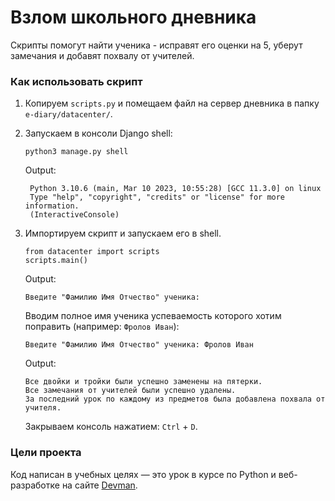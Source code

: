 # Взлом школьного дневника

Скрипты помогут найти ученика - исправят его оценки на 5, уберут замечания и добавят похвалу от учителей.

### Как использовать скрипт


1. Копируем `scripts.py` и помещаем файл на сервер дневника в папку `e-diary/datacenter/`.
2. Запускаем в консоли Django shell:
   ```console
   python3 manage.py shell
   ```

   Output:
   ```
    Python 3.10.6 (main, Mar 10 2023, 10:55:28) [GCC 11.3.0] on linux
    Type "help", "copyright", "credits" or "license" for more information.
    (InteractiveConsole)
   ```
3. Импортируем скрипт и запускаем его в shell.
   ```
   from datacenter import scripts
   scripts.main()
   ``` 

   Output:
   ```
   Введите "Фамилию Имя Отчество" ученика: 
   ```
   
   Вводим полное имя ученика успеваемость которого хотим поправить (например: `Фролов Иван`):

   ```
   Введите "Фамилию Имя Отчество" ученика: Фролов Иван
   ```
   
   Output:
   ```
   Все двойки и тройки были успешно заменены на пятерки.
   Все замечания от учителей были успешно удалены.
   За последний урок по каждому из предметов была добавлена похвала от учителя.
   ```

   Закрываем консоль нажатием: `Ctrl` + `D`.
   

### Цели проекта

Код написан в учебных целях — это урок в курсе по Python и веб-разработке на сайте [Devman](https://dvmn.org).
